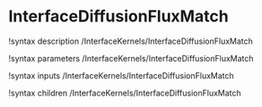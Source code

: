 <!-- MOOSE Documentation Stub: Remove this when content is added. -->

# InterfaceDiffusionFluxMatch
!syntax description /InterfaceKernels/InterfaceDiffusionFluxMatch

!syntax parameters /InterfaceKernels/InterfaceDiffusionFluxMatch

!syntax inputs /InterfaceKernels/InterfaceDiffusionFluxMatch

!syntax children /InterfaceKernels/InterfaceDiffusionFluxMatch
